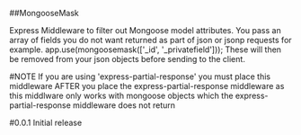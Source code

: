 ##MongooseMask

Express Middleware to filter out Mongoose model attributes.
You pass an array of fields you do not want returned as part of
json or jsonp requests for example.
app.use(mongoosemask(['_id', '_privatefield']));
These will then be removed from your json objects before sending to the
client.

#NOTE
If you are using 'express-partial-response' you must place this middleware
AFTER you place the express-partial-response middleware as this middlware only works
with mongoose objects which the express-partial-response middleware does not return

#0.0.1
Initial release